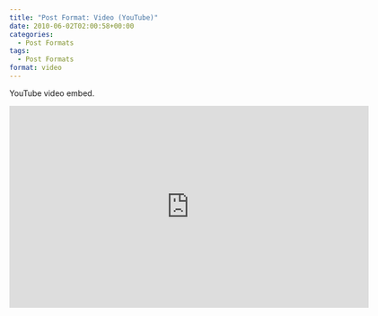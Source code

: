 ```yaml
---
title: "Post Format: Video (YouTube)"
date: 2010-06-02T02:00:58+00:00
categories:
  - Post Formats
tags:
  - Post Formats
format: video
---
```

YouTube video embed.

<iframe width="640" height="360" src="https://www.youtube-nocookie.com/embed/l2Of1-d5E5o?controls=0&amp;showinfo=0" frameborder="0" allowfullscreen></iframe>